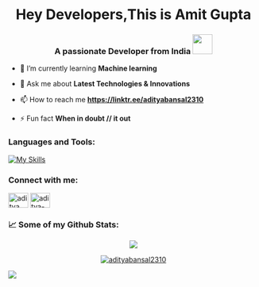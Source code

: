 <h1 align="center">Hey Developers,This is Amit Gupta</h1>
<h3 align="center">A passionate Developer from India <img src="https://media.giphy.com/media/WUlplcMpOCEmTGBtBW/giphy.gif" width="40"></h3>

- 🌱 I’m currently learning **Machine learning**

- 💬 Ask me about **Latest Technologies & Innovations**

- 📫 How to reach me **https://linktr.ee/adityabansal2310**

- ⚡ Fun fact **When in doubt // it out**  

<h3 align = "left"> Languages and Tools:</h3>

[![My Skills](https://skillicons.dev/icons?i=azure,bootstrap,c,cpp,css,discord,django,git,github,githubactions,html,js,npm,postman,py,react,sublime,vscode)](https://skillicons.dev)


<h3 align="left">Connect with me:</h3>
<p align="left">
<a href="https://twitter.com/aditya_bansal_2" target="blank"><img align="center" src="https://raw.githubusercontent.com/rahuldkjain/github-profile-readme-generator/master/src/images/icons/Social/twitter.svg" alt="aditya_bansal_2" height="30" width="40" /></a>
<a href="https://linkedin.com/in/aditya-bansal-8068b923a" target="blank"><img align="center" src="https://raw.githubusercontent.com/rahuldkjain/github-profile-readme-generator/master/src/images/icons/Social/linked-in-alt.svg" alt="aditya-bansal-8068b923a" height="30" width="40" /></a>
</p>
<h3 align="left"> 📈 Some of my Github Stats: </h3>

<p align= "center">
<a href="http://www.github.com/amitgupt-a"><img src="https://github-readme-streak-stats.herokuapp.com/?user=AdityaBansal2310&stroke=ffffff&background=1c1917&ring=6366f1&fire=6366f1&currStreakNum=ffffff&currStreakLabel=6366f1&sideNums=ffffff&sideLabels=ffffff&dates=ffffff&hide_border=true" /></a>
</p>

<p align="center"> <a href="https://github.com/ryo-ma/github-profile-trophy"><img src="https://github-profile-trophy.vercel.app/?username=adityabansal2310" alt="adityabansal2310" /></a> </p>


![](https://komarev.com/ghpvc/?username=AdityaBansal2310)  

 
